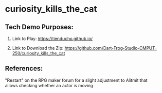 # curiosity_kills_the_cat

## Tech Demo Purposes:

1. Link to Play: https://tienducho.github.io/

2. Link to Download the Zip: https://github.com/Dart-Frog-Studio-CMPUT-250/curiosity_kills_the_cat

## References:
"Restart" on the RPG maker forum for a slight adjustment to Alitmit that allows checking whether an actor is moving
